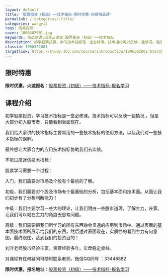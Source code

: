 ```yaml
---
layout: default
title: '股票投资（初级）——技术指标-限时优惠-网易精品课'
permalink: /:categories/:title/
categories: wangyi2
tags: 网易提供
cover: 1006302001.jpg
keywords: 精选网课,网易云课堂,股票投资（初级）——技术指标
description: 初学股票投资，学习技术指标是一堂必修课。技术指标可以反映一些情况。但是大部分初入股市者，只能看到表面现在。我们给大家讲的
classid: 1006302001
targetlink: https://study.163.com/course/introduction/1006302001.htm?share=1&shareId=1025206652&utm_campaign=share&utm_medium=iphoneShare&utm_source=&utm_u=1025206652
---
```


## 限时特惠

**限时优惠，火速报名**：[股票投资（初级）——技术指标-报名学习](https://study.163.com/course/introduction/1006302001.htm?share=1&shareId=1025206652&utm_campaign=share&utm_medium=iphoneShare&utm_source=&utm_u=1025206652)

## 课程介绍

初学股票投资，学习技术指标是一堂必修课。技术指标可以反映一些情况 。但是大部分初入股市者，只能看到表面现在。

我们给大家讲的技术指标主要常用的一些技术指标的使用方法，以及我们对一些技术指标的误解。

最终想让大家合力的应用技术指标协助我们去实战。

不能过度迷信技术指标！

股票学习需要一个过程：

入门，我们需要对市场及个股有个最初的了解。

 初级，我们需要对个股及市场有个最基础的分析，包括基本面和技术面。从而让我们初步有了分析判断能力！

中级：我们主要学习一些大的理论，让我们明白一些股市道理，了解主力，庄家。让我们可以站在主力的角度去思考问题。

高级：我们需要把我们所学习的所有东西融会贯通的应用到市场中。通过表面的基本面技术面所展示给我们的东西，然后透过表面现在，实质性的看到主力有何意图，最终跟庄，达到我们的投资目的！  

刘洋老师股市经验丰富。资管经验多年。实盘稳定收益。

对课程有任何疑问可随时联系老师。微信QQ同号 ：33448882

**限时优惠，报名地址**：[股票投资（初级）——技术指标-报名学习](https://study.163.com/course/introduction/1006302001.htm?share=1&shareId=1025206652&utm_campaign=share&utm_medium=iphoneShare&utm_source=&utm_u=1025206652)

